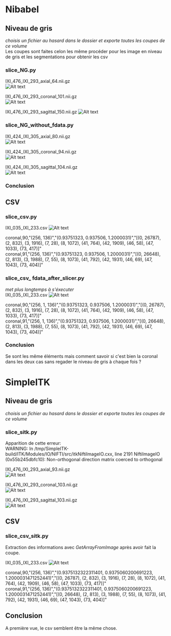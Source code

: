 # Nibabel

## Niveau de gris
*choisis un fichier au hasard dans le dossier et exporte toutes les coupes de ce volume*  
Les coupes sont faites celon les même procéder pour les image en niveau de gris et les segmentations pour obtenir les csv
### slice_NG.py
IXI_476_IXI_293_axial_64.nii.gz  
![Alt text](image-3.png)  

IXI_476_IXI_293_coronal_101.nii.gz  
![Alt text](image-4.png)  

IXI_476_IXI_293_sagittal_150.nii.gz
![Alt text](image-5.png)   

### slice_NG_without_fdata.py
IXI_424_IXI_305_axial_80.nii.gz  
![Alt text](image-6.png)  

IXI_424_IXI_305_coronal_94.nii.gz  
![Alt text](image-7.png)  

IXI_424_IXI_305_sagittal_104.nii.gz  
![Alt text](image-8.png)  

### Conclusion

## CSV

### slice_csv.py
IXI_035_IXI_233.csv
![Alt text](image.png)

coronal,90,"(256, 136)","(0.93751323, 0.937506, 1.2000031)","[(0, 26787), (2, 832), (3, 1916), (7, 28), (8, 1072), (41, 764), (42, 1909), (46, 58), (47, 1033), (73, 417)]"  
coronal,91,"(256, 136)","(0.93751323, 0.937506, 1.2000031)","[(0, 26648), (2, 813), (3, 1988), (7, 55), (8, 1073), (41, 792), (42, 1931), (46, 69), (47, 1043), (73, 404)]"


### slice_csv_ fdata_after_slicer.py
*met plus longtemps à s'éxecuter*  
IXI_035_IXI_233.csv
![Alt text](image-1.png)

coronal,90,"(256, 1, 136)","(0.93751323, 0.937506, 1.2000031)","[(0, 26787), (2, 832), (3, 1916), (7, 28), (8, 1072), (41, 764), (42, 1909), (46, 58), (47, 1033), (73, 417)]"  
coronal,91,"(256, 1, 136)","(0.93751323, 0.937506, 1.2000031)","[(0, 26648), (2, 813), (3, 1988), (7, 55), (8, 1073), (41, 792), (42, 1931), (46, 69), (47, 1043), (73, 404)]"


### Conclusion
Se sont les même éléments mais comment savoir si c'est bien la coronal dans les deux cas sans regader le niveau de gris à chaque fois ?

# SimpleITK
## Niveau de gris
*choisis un fichier au hasard dans le dossier et exporte toutes les coupes de ce volume*
### slice_sitk.py

Apparition de cette erreur:  
WARNING: In /tmp/SimpleITK-build/ITK/Modules/IO/NIFTI/src/itkNiftiImageIO.cxx, line 2191
NiftiImageIO (0x55b245dbfc10): Non-orthogonal direction matrix coerced to orthogonal

IXI_476_IXI_293_axial_93.nii.gz  
![Alt text](image-9.png)  

IXI_476_IXI_293_coronal_103.nii.gz  
![Alt text](image-10.png)  

IXI_476_IXI_293_sagittal_103.nii.gz  
![Alt text](image-11.png)  

## CSV

### slice_csv_sitk.py
Extraction des informations avec *GetArrayFromImage* après avoir fait la coupe.  

IXI_035_IXI_233.csv
![Alt text](image-2.png)

coronal,90,"(256, 136)","(0.9375132322311401, 0.9375060200691223, 1.2000031471252441)","[(0, 26787), (2, 832), (3, 1916), (7, 28), (8, 1072), (41, 764), (42, 1909), (46, 58), (47, 1033), (73, 417)]"  
coronal,91,"(256, 136)","(0.9375132322311401, 0.9375060200691223, 1.2000031471252441)","[(0, 26648), (2, 813), (3, 1988), (7, 55), (8, 1073), (41, 792), (42, 1931), (46, 69), (47, 1043), (73, 404)]"

## Conclusion
A première vue, le csv semblent être la même chose.
